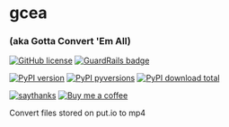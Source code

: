 # gcea

### (aka Gotta Convert 'Em All)

[![GitHub license](https://img.shields.io/github/license/daveio/gcea.svg)](https://github.com/daveio/gcea/blob/master/LICENSE) 
[![GuardRails badge](https://badges.production.guardrails.io/daveio/gcea.svg?token=f948c7af073f4114d8edebd23a8d9e78fed4cbab9dc315b4693a532fd1841815)](https://dashboard.guardrails.io/default/gh/daveio/gcea)

[![PyPI version](https://img.shields.io/pypi/v/gcea.svg)](https://pypi.python.org/pypi/gcea/)
[![PyPI pyversions](https://img.shields.io/pypi/pyversions/gcea.svg)](https://pypi.python.org/pypi/gcea/)
[![PyPI download total](https://img.shields.io/pypi/dm/gcea.svg)](https://pypi.python.org/pypi/gcea/)

[![saythanks](https://img.shields.io/badge/say-thanks-ff69b4.svg)](https://saythanks.io/to/daveio)
[![Buy me a coffee](https://img.shields.io/badge/buy_me-a_coffee-brown.svg)](https://ko-fi.com/daveio)

Convert files stored on put.io to mp4
